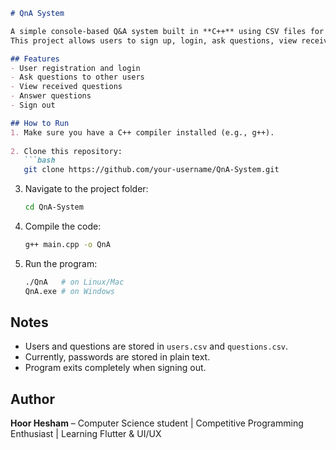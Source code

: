 ````markdown
# QnA System

A simple console-based Q&A system built in **C++** using CSV files for storage.  
This project allows users to sign up, login, ask questions, view received questions, and answer them.

## Features
- User registration and login
- Ask questions to other users
- View received questions
- Answer questions
- Sign out

## How to Run
1. Make sure you have a C++ compiler installed (e.g., g++).
   
2. Clone this repository:
   ```bash
   git clone https://github.com/your-username/QnA-System.git
````

3. Navigate to the project folder:

   ```bash
   cd QnA-System
   ```

4. Compile the code:

   ```bash
   g++ main.cpp -o QnA
   ```

5. Run the program:

   ```bash
   ./QnA   # on Linux/Mac
   QnA.exe # on Windows
   ```

## Notes

* Users and questions are stored in `users.csv` and `questions.csv`.
* Currently, passwords are stored in plain text.
* Program exits completely when signing out.

## Author

**Hoor Hesham** – Computer Science student | Competitive Programming Enthusiast | Learning Flutter & UI/UX
